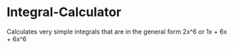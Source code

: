# Integral-Calculator
Calculates very simple integrals that are in the general form 2x^6 or 1x + 6x + 6x^6
